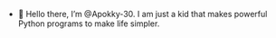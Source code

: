 - 👋 Hello there, I’m @Apokky-30. I am just a kid that makes powerful Python programs to make life simpler.

